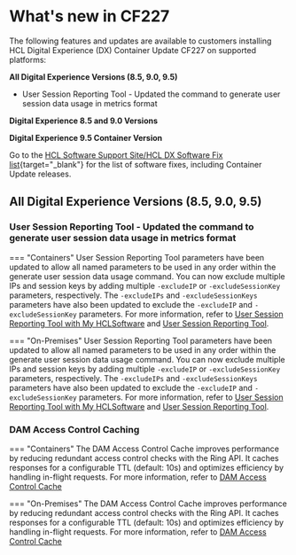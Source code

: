 # What's new in CF227

The following features and updates are available to customers installing HCL Digital Experience (DX) Container Update CF227 on supported platforms:

**All Digital Experience Versions (8.5, 9.0, 9.5)**

- User Session Reporting Tool - Updated the command to generate user session data usage in metrics format

**Digital Experience 8.5 and 9.0 Versions**

**Digital Experience 9.5 Container Version**

Go to the [HCL Software Support Site/HCL DX Software Fix list](https://support.hcltechsw.com/csm?id=kb_article&sysparm_article=KB0013939&sys_kb_id=519ebc84db1c341055f38d6d13961959){target="_blank"} for the list of software fixes, including Container Update releases.

## All Digital Experience Versions (8.5, 9.0, 9.5)

### User Session Reporting Tool - Updated the command to generate user session data usage in metrics format

=== "Containers"
    User Session Reporting Tool parameters have been updated to allow all named parameters to be used in any order within the generate user session data usage command. You can now exclude multiple IPs and session keys by adding multiple `-excludeIP` or `-excludeSessionKey` parameters, respectively. The `-excludeIPs` and `-excludeSessionKeys` parameters have also been updated to exclude the `-excludeIP` and `-excludeSessionKey` parameters. For more information, refer to [User Session Reporting Tool with My HCLSoftware](../../get_started/download/software_licensing_portal/configure_entitlement_checks/user_session_reporting_tool_non_kubernetes.md) and [User Session Reporting Tool](../../get_started/download/software_licensing_portal/configure_entitlement_checks/user_session_reporting_tool.md).

=== "On-Premises"
    User Session Reporting Tool parameters have been updated to allow all named parameters to be used in any order within the generate user session data usage command. You can now exclude multiple IPs and session keys by adding multiple `-excludeIP` or `-excludeSessionKey` parameters, respectively. The `-excludeIPs` and `-excludeSessionKeys` parameters have also been updated to exclude the `-excludeIP` and `-excludeSessionKey` parameters. For more information, refer to [User Session Reporting Tool with My HCLSoftware](../../get_started/download/software_licensing_portal/configure_entitlement_checks/user_session_reporting_tool_non_kubernetes.md) and [User Session Reporting Tool](../../get_started/download/software_licensing_portal/configure_entitlement_checks/user_session_reporting_tool.md).

### DAM Access Control Caching

=== "Containers"
    The DAM Access Control Cache improves performance by reducing redundant access control checks with the Ring API. It caches responses for a configurable TTL (default: 10s) and optimizes efficiency by handling in-flight requests. For more information, refer to [DAM Access Control Cache](../../manage_content/digital_assets/usage/managing_dam/dam_access_control_cache.md)

=== "On-Premises"
    The DAM Access Control Cache improves performance by reducing redundant access control checks with the Ring API. It caches responses for a configurable TTL (default: 10s) and optimizes efficiency by handling in-flight requests. For more information, refer to [DAM Access Control Cache](../../manage_content/digital_assets/usage/managing_dam/dam_access_control_cache.md)
